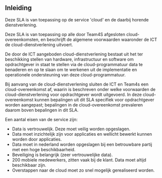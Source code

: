 ## Inleiding

Deze SLA is van toepassing op de service 'cloud' en de daarbij horende dienstverlening.

Deze SLA is van toepassing op alle door Team4S afgesloten cloud-overeenkomsten, en beschrijft de algemene voorwaarden waaronder de ICT de cloud-dienstverlening uitvoert.

De door de ICT aangeboden cloud-dienstverlening bestaat uit het ter beschikking stellen van hardware, infrastructuur en software om opdrachtgever in staat te stellen via de cloud-programmatuur data te benaderen en op te slaan om te werkenen uit de implementatie en operationele ondersteuning van deze cloud-programmatuur.

Bij aanvang van de cloud-dienstverlening sluiten de ICT en Team4s een cloud-overeenkomst af, waarin is beschreven onder welke voorwaarden de cloud-dienstverlening voor opdrachtgever wordt uitgevoerd. In deze cloud-overeenkomst kunnen bepalingen uit dit SLA specifiek voor opdrachtgever worden aangepast; bepalingen in de cloud-overeenkomst prevaleren daarom boven bepalingen in dit SLA.

Een aantal eisen van de service zijn:

- Data is vertrouwelijk. Deze moet veilig worden opgeslagen.
- Data moet inzichtelijk zijn voor applicaties en wellicht bewerkt kunnen worden door applicaties.
- Data moet in nederland worden opgeslagen bij een betrouwbare partij met een hoge beschikbaarheid.
- Beveiliging is belangrijk (zeer vertrouwelijke data).
- 200 mobiele medewerkers, zitten vaak bij de klant. Data moet altijd beschikbaar zijn.
- Overstappen naar de cloud moet zo snel mogelijk gerealiseerd worden.
